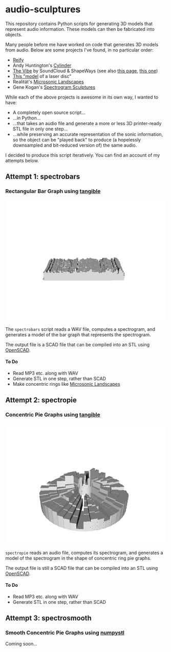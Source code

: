 # audio-sculptures

This repository contains Python scripts for generating 3D models that represent audio information. These models can then be fabricated into objects.

Many people before me have worked on code that generates 3D models from audio. Below are some projects I've found, in no particular order:

- [Reify](http://www.reify.nyc/)
- Andy Huntington's [Cylinder](http://extraversion.co.uk/2003/cylinder/)
- [The Vibe](http://3dprinting.com/products/the-vibe-by-soundcloud-shapeways/) by SoundCloud & ShapeWays (see also [this page](http://mary-huang.com/projects/shapeways-vibe/), [this one](http://www.shapeways.com/blog/archives/1249-sound-you-can-touch-3d-print-a-custom-iphone-case-with-your-favorite-sound-from-soundcloud.html))
- [This "model](http://www.3d-printings.org/category/3d-printing-music/) of a laser disc"
- Realit&auml;t's [Microsonic Landscapes](http://www.realitat.com/microsonic/)
- Gene Kogan's [Spectrogram Sculptures](http://www.genekogan.com/works/audio-sculpture.html)

While each of the above projects is awesome in its own way, I wanted to have:

- A completely open source script...
- ...in Python...
- ...that takes an audio file and generate a more or less 3D printer-ready STL file in only one step...
- ...while preserving an accurate representation of the sonic information, so the object can be "played back" to produce (a hopelessly downsampled and bit-reduced version of) the same audio.

I decided to produce this script iteratively. You can find an account of my attempts below.

## Attempt 1: spectrobars
### Rectangular Bar Graph using [tangible](https://github.com/dbrgn/tangible)

![](img/spectrobars.png)

The `spectrobars` script reads a WAV file, computes a spectrogram, and generates a model of the bar graph that represents the spectrogram.

The output file is a SCAD file that can be compiled into an STL using [OpenSCAD](http://www.openscad.org/).

#### To Do

- Read MP3 etc. along with WAV
- Generate STL in one step, rather than SCAD
- Make concentric rings like [Microsonic Landscapes](http://www.realitat.com/microsonic/)

## Attempt 2: spectropie
### Concentric Pie Graphs using [tangible](https://github.com/dbrgn/tangible)

![](img/spectropie.png)

`spectropie` reads an audio file, computes its spectrogram, and generates a model of the spectrogram in the shape of concentric ring pie graphs.

The output file is still a SCAD file that can be compiled into an STL using [OpenSCAD](http://www.openscad.org/).

#### To Do

- Read MP3 etc. along with WAV
- Generate STL in one step, rather than SCAD

## Attempt 3: spectrosmooth
### Smooth Concentric Pie Graphs using [numpystl](https://github.com/WoLpH/numpy-stl)

Coming soon...